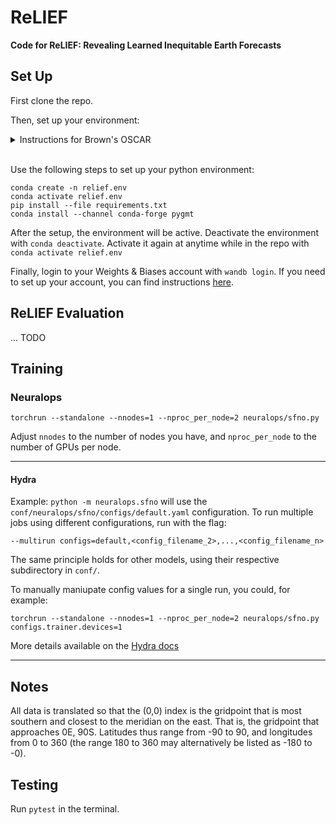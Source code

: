 # ReLIEF

**Code for ReLIEF: Revealing Learned Inequitable Earth Forecasts**

## Set Up

First clone the repo.

Then, set up your environment:

<details>
<summary>Instructions for Brown's OSCAR</summary>

Before doing the below steps, make sure to:
```
module load miniconda3/23.11.0s
conda init bash
```
More instructions available on [CCV's website](https://docs.ccv.brown.edu/oscar/software/miniconda)
</details>
</br>

Use the following steps to set up your python environment:
```
conda create -n relief.env
conda activate relief.env
pip install --file requirements.txt
conda install --channel conda-forge pygmt
```
After the setup, the environment will be active.
Deactivate the environment with `conda deactivate`.
Activate it again at anytime while in the repo with `conda activate relief.env`

Finally, login to your Weights & Biases account with `wandb login`. If you need to set up your account, you can find instructions [here](https://docs.wandb.ai/guides/integrations/lightning/#install-the-wandb-library-and-log-in).

## ReLIEF Evaluation

... TODO

## Training

### Neuralops

```
torchrun --standalone --nnodes=1 --nproc_per_node=2 neuralops/sfno.py
```

Adjust `nnodes` to the number of nodes you have, and `nproc_per_node` to the number of GPUs per node.

--- 

#### Hydra

Example: `python -m neuralops.sfno` will use the `conf/neuralops/sfno/configs/default.yaml` configuration. To run multiple jobs using different configurations, run with the flag:

```
--multirun configs=default,<config_filename_2>,...,<config_filename_n>
```

The same principle holds for other models, using their respective subdirectory in `conf/`.

To manually maniupate config values for a single run, you could, for example:

```
torchrun --standalone --nnodes=1 --nproc_per_node=2 neuralops/sfno.py configs.trainer.devices=1
```

More details available on the [Hydra docs](https://hydra.cc/docs/1.3/intro/)

---

## Notes

All data is translated so that the (0,0) index is the gridpoint that is most southern and closest to the meridian on the east. That is, the gridpoint that approaches 0E, 90S. Latitudes thus range from -90 to 90, and longitudes from 0 to 360 (the range 180 to 360 may alternatively be listed as -180 to -0).

## Testing

Run `pytest` in the terminal.
